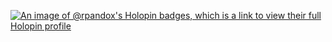 [![An image of @rpandox's Holopin badges, which is a link to view their full Holopin profile](https://holopin.me/rpandox)](https://holopin.io/@rpandox)
